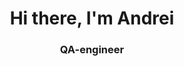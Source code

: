 <div id="header" align="center">
    <h1>Hi there, I'm  Andrei </h1>
    <h3>QA-engineer</h3>
</div>



